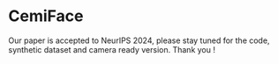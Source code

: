 # CemiFace
Our paper is accepted to NeurIPS 2024, please stay tuned for the code, synthetic dataset and camera ready version. Thank you !
